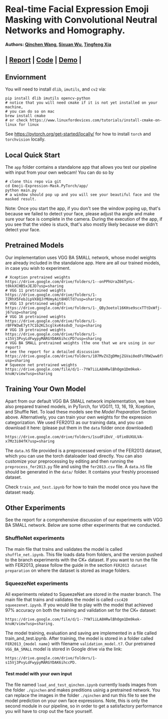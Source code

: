 # Real-time Facial Expression Emoji Masking with Convolutional Neutral Networks and Homography.
**Authors: [Qinchen Wang](https://qcw171717.github.io/Personal-Website/), [Sixuan Wu](https://github.com/wsxwsx543/), [Tingfeng Xia](https://tingfengx.com)**

## | [Report](./writeup/ba_cloud_report.pdf) | [Code](https://github.com/tingfengx/Emoji-Expression-Mask.PyTorch) | [Demo](https://youtu.be/GCjtXw1y8Pw) | 
## Enviornment
You will need to install ```dlib```, ```imutils```, and ```cv2``` via:
``````
pip install dlib imutils opencv-python
# notice that you will need cmake if it is not yet installed on your machine, 
# you can do so on mac
brew install cmake
# or check https://www.linuxfordevices.com/tutorials/install-cmake-on-linux for linux
``````
See https://pytorch.org/get-started/locally/ for how to install ```torch``` and ```torchvision``` locally. 

## Local Quick Start
The ```app``` folder contains a standalone app that allows you test our pipeline with input from your own webcam! You can do so by 
``````
# clone this repo via git
cd Emoji-Expression-Mask.PyTorch/app/
python main.py 
# a window should pop up and you will see your beautiful face and the masked result. 
``````
Note: Once you start the app, if you don't see the window poping up, that's because we failed to detect your face, please adjust tha angle and make sure your face is complete in the camera. During the execution of the app, if you see that the video is stuck, that's also mostly likely because we didn't detect your face. 

## Pretrained Models
Our implementation uses VGG BA SMALL network, whose model weights are already included in the standalone app. Here are all our trained models, in case you wish to experiment. 
``````
# Xception pretrained weights
https://drive.google.com/drive/folders/1--onPPhUraZ66TynL-t0kkXCHB5xJEJD?usp=sharing
# VGG 11 pretrained weights
https://drive.google.com/drive/folders/1-7ZRhX5FebJipVX8QJrMUmyAit8HOlTd?usp=sharing
# VGG 13 pretrained weights
https://drive.google.com/drive/folders/1-_QBy3oetol16KHse9scxTTtDxWfj-j6?usp=sharing
# VGG 16 pretrained weights
https://drive.google.com/drive/folders/1-rBFFW3wE7yt7C1b2KLScglkvK4sdvD_?usp=sharing
# VGG 19 pretrained weights
https://drive.google.com/drive/folders/1-s15Vj3PvyLdFwypyMARGYDAK6ihccPD?usp=sharing
# VGG BA SMALL pretrained weights (the one that we are using in our report)
# see the report for a detailed discussion 
https://drive.google.com/drive/folders/107MvZVZgDMmjZGVai0edFsTRW2ww8fX6?usp=sharing
# Squeeze net pretrained weights
https://drive.google.com/file/d/1--7YW7iiLA8HRwlBhOgm1Dm9kek-knuW/view?usp=sharing
``````

## Training Your Own Model
Apart from our default VGG BA SMALL network implementation, we have also prepared trained models, in PyTorch, for VGG11, 13, 16, 19, Xception, and Shuffle Net. To load these models see the *Model Preparation* Section above. Alternatively, you can train your own weights for the expression categorization. We used FER2013 as our training data, and you can download it here: (please put them in the ```data``` folder once downloaded)
``````
https://drive.google.com/drive/folders/1sudFiDoV_-Ufie8UXULVA-x7Mz3i04fK?usp=sharing
``````
The ```data.h5``` file provided is a preprocessed version of the FER2013 dataset, which you can use the torch dataloader load directly. You can also customize your preprocessing by editing and then running the ```preprocess_fer2013.py``` file and using the ```fer2013.csv``` file. A ```data.h5``` file should be generated in the ```data/``` folder. It contains your freshly processed dataset. 

Check ```train_and_test.ipynb``` for how to train the model once you have the dataset ready. 

## Other Experiments
See the report for a comprehensive discussion of our experiments with VGG BA SMALL network. Below are some other experiments that we conducted. 

### ShuffleNet experiments
The main file that trains and validates the model is called ```shuffle_net.ipynb```. This file loads data from folders, and the version pushed to the branch experiments with the CK+ dataset. If you want to run the file with FER2013, please follow the guide in the section ```FER2013 dataset preparation``` on where the dataset is stored as image folders.

### SqueezeNet experiments
All experiments related to SqueezeNet are stored in the master branch. The main file that trains and validates the model is called ```csc420 squeezenet.ipynb```. If you would like to play with the model that achieved 97% accuracy on both the training and validation set for the CK+ dataset: 
``````
https://drive.google.com/file/d/1--7YW7iiLA8HRwlBhOgm1Dm9kek-knuW/view?usp=sharing.
``````

The model training, evaluation and saving are implemented in a file called train_and_test.ipynb. After training, the model is stored in a folder called ```FER2013_{model name}``` with filename ```validation_model.t7```. Our pretrained ```VGG_BA_SMALL``` model is stored in Google drive via the link: 
``````
https://drive.google.com/drive/folders/1-s15Vj3PvyLdFwypyMARGYDAK6ihccPD.
``````

#### Test model with your own input
The file named ```load_and_test_qinchen.ipynb``` currently loads images from the folder ```./qinchen``` and makes preditions usinig a pretrained network. You can replace the images in the folder ```./qinchen``` and run this file to see the model prediction on your own face expressions. Note, this is only the second module in our pipeline, so in order to get a satisfactory performance you will have to crop out the face yourself.
